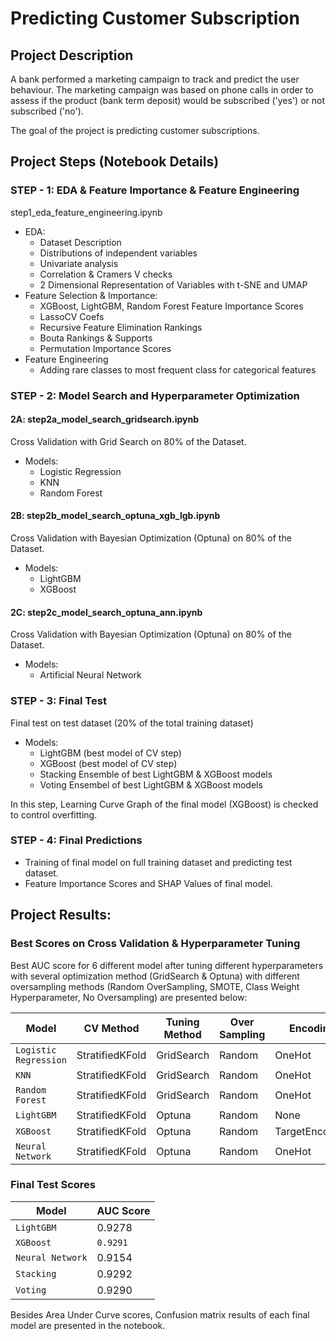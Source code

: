 # Predicting Customer Subscription

## Project Description

A bank performed a marketing campaign to track and predict the user behaviour. The marketing campaign was based on phone calls in order to assess if the product (bank term deposit) would be subscribed ('yes') or not subscribed ('no').

The goal of the project is predicting customer subscriptions.

## Project Steps (Notebook Details)

### STEP - 1: EDA & Feature Importance & Feature Engineering

step1_eda_feature_engineering.ipynb

* EDA:
  * Dataset Description
  * Distributions of independent variables
  * Univariate analysis
  * Correlation & Cramers V checks
  * 2 Dimensional Representation of Variables with t-SNE and UMAP
* Feature Selection & Importance:
  * XGBoost, LightGBM, Random Forest Feature Importance Scores
  * LassoCV Coefs
  * Recursive Feature Elimination Rankings
  * Bouta Rankings & Supports
  * Permutation Importance Scores
* Feature Engineering
  * Adding rare classes to most frequent class for categorical features

### STEP - 2: Model Search and Hyperparameter Optimization

#### 2A: step2a_model_search_gridsearch.ipynb

Cross Validation with Grid Search on 80% of the Dataset.
* Models:
  * Logistic Regression
  * KNN
  * Random Forest

#### 2B: step2b_model_search_optuna_xgb_lgb.ipynb

Cross Validation with Bayesian Optimization (Optuna) on 80% of the Dataset.
* Models:
  * LightGBM
  * XGBoost

#### 2C: step2c_model_search_optuna_ann.ipynb

Cross Validation with Bayesian Optimization (Optuna) on 80% of the Dataset.
* Models:
  * Artificial Neural Network

### STEP - 3: Final Test

Final test on test dataset (20% of the total training dataset)
* Models:
  * LightGBM (best model of CV step)
  * XGBoost (best model of CV step)
  * Stacking Ensemble of best LightGBM & XGBoost models
  * Voting Ensembel of best LightGBM & XGBoost models

In this step, Learning Curve Graph of the final model (XGBoost) is checked to control overfitting.

### STEP - 4: Final Predictions

* Training of final model on full training dataset and predicting test dataset.
* Feature Importance Scores and SHAP Values of final model.


## Project Results:

### Best Scores on Cross Validation & Hyperparameter Tuning

Best AUC score for 6 different model after tuning different hyperparameters with several optimization method (GridSearch & Optuna) with different oversampling methods (Random OverSampling, SMOTE, Class Weight Hyperparameter, No Oversampling) are presented below:

| Model | CV Method | Tuning Method | Over Sampling | Encoding | AUC Score |
| ------ | ------ | ------ | ------ | ------ | ------ |
| `Logistic Regression` | StratifiedKFold | GridSearch | Random | OneHot | 0.9150 |
| `KNN` | StratifiedKFold | GridSearch | Random | OneHot | 0.8337 |
| `Random Forest` | StratifiedKFold | GridSearch | Random | OneHot | 0.9271 |
| `LightGBM` | StratifiedKFold | Optuna | Random | None | 0.9307 |
| `XGBoost` | StratifiedKFold | Optuna | Random | TargetEncoding | `0.9310` |
| `Neural Network` | StratifiedKFold | Optuna | Random | OneHot | 0.9197 |

### Final Test Scores

| Model | AUC Score |
| ------ | ------ |
| `LightGBM` | 0.9278 |
| `XGBoost` | `0.9291` |
| `Neural Network` | 0.9154 |
| `Stacking` | 0.9292 |
| `Voting` | 0.9290 |

Besides Area Under Curve scores, Confusion matrix results of each final model are presented in the notebook.
